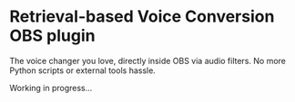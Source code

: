 # Retrieval-based Voice Conversion OBS plugin

The voice changer you love, directly inside OBS via audio filters. No more Python scripts or external tools hassle.

Working in progress...
